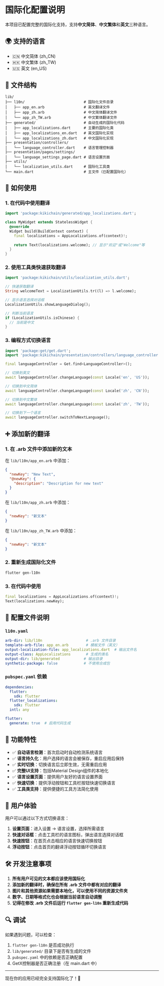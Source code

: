 # 国际化配置说明

本项目已配置完整的国际化支持，支持**中文简体**、**中文繁体**和**英文**三种语言。

## 🌍 支持的语言

- 🇨🇳 中文简体 (zh_CN)
- 🇭🇰 中文繁体 (zh_TW) 
- 🇺🇸 英文 (en_US)

## 📁 文件结构

```
lib/
├── l10n/                           # 国际化文件目录
│   ├── app_en.arb                  # 英文翻译文件
│   ├── app_zh.arb                  # 中文简体翻译文件
│   └── app_zh_TW.arb               # 中文繁体翻译文件
├── generated/                      # 自动生成的国际化代码
│   ├── app_localizations.dart      # 主要的国际化类
│   ├── app_localizations_en.dart   # 英文国际化实现
│   └── app_localizations_zh.dart   # 中文国际化实现
├── presentation/controllers/
│   └── language_controller.dart    # 语言管理控制器
├── presentation/pages/settings/
│   └── language_settings_page.dart # 语言设置页面
├── utils/
│   └── localization_utils.dart     # 国际化工具类
└── main.dart                       # 主文件（已配置国际化）
```

## 🚀 如何使用

### 1. 在代码中使用翻译

```dart
import 'package:kikichain/generated/app_localizations.dart';

class MyWidget extends StatelessWidget {
  @override
  Widget build(BuildContext context) {
    final localizations = AppLocalizations.of(context)!;
    
    return Text(localizations.welcome); // 显示"欢迎"或"Welcome"等
  }
}
```

### 2. 使用工具类快速获取翻译

```dart
import 'package:kikichain/utils/localization_utils.dart';

// 快速获取翻译
String welcomeText = LocalizationUtils.tr((l) => l.welcome);

// 显示语言选择对话框
LocalizationUtils.showLanguageDialog();

// 判断当前语言
if (LocalizationUtils.isChinese) {
  // 当前是中文
}
```

### 3. 编程方式切换语言

```dart
import 'package:get/get.dart';
import 'package:kikichain/presentation/controllers/language_controller.dart';

final languageController = Get.find<LanguageController>();

// 切换到英文
await languageController.changeLanguage(const Locale('en', 'US'));

// 切换到中文简体
await languageController.changeLanguage(const Locale('zh', 'CN'));

// 切换到中文繁体
await languageController.changeLanguage(const Locale('zh', 'TW'));

// 切换到下一个语言
await languageController.switchToNextLanguage();
```

## ➕ 添加新的翻译

### 1. 在 .arb 文件中添加新的文本

在 `lib/l10n/app_en.arb` 中添加：
```json
{
  "newKey": "New Text",
  "@newKey": {
    "description": "Description for new text"
  }
}
```

在 `lib/l10n/app_zh.arb` 中添加：
```json
{
  "newKey": "新文本"
}
```

在 `lib/l10n/app_zh_TW.arb` 中添加：
```json
{
  "newKey": "新文本"
}
```

### 2. 重新生成国际化文件

```bash
flutter gen-l10n
```

### 3. 在代码中使用

```dart
final localizations = AppLocalizations.of(context)!;
Text(localizations.newKey);
```

## 🔧 配置文件说明

### `l10n.yaml`
```yaml
arb-dir: lib/l10n                    # .arb 文件目录
template-arb-file: app_en.arb        # 模板文件（英文）
output-localization-file: app_localizations.dart  # 输出文件名
output-class: AppLocalizations       # 生成的类名
output-dir: lib/generated           # 输出目录
synthetic-package: false            # 不使用合成包
```

### `pubspec.yaml` 依赖
```yaml
dependencies:
  flutter:
    sdk: flutter
  flutter_localizations:
    sdk: flutter
  intl: any

flutter:
  generate: true  # 启用代码生成
```

## 🎯 功能特性

- ✅ **自动语言检测**：首次启动时自动检测系统语言
- ✅ **语言持久化**：用户选择的语言会被保存，重启应用后保持
- ✅ **实时切换**：切换语言后立即生效，无需重启应用
- ✅ **完整UI支持**：包括Material Design组件的本地化
- ✅ **语言设置页面**：提供用户友好的语言设置界面
- ✅ **快速切换**：提供浮动按钮和工具栏按钮快速切换语言
- ✅ **工具类支持**：提供便捷的工具方法简化使用

## 📱 用户体验

用户可以通过以下方式切换语言：

1. **设置页面**：进入设置 -> 语言设置，选择所需语言
2. **快速对话框**：点击工具栏的语言图标，弹出语言选择对话框
3. **快速按钮**：在首页点击相应的语言快速切换按钮
4. **浮动按钮**：点击首页的翻译浮动按钮循环切换语言

## 🛠 开发注意事项

1. **所有用户可见的文本都应该使用国际化**
2. **添加新的翻译时，确保在所有 .arb 文件中都有对应的翻译**
3. **图片和其他资源如果需要本地化，可以使用不同的资源文件夹**
4. **数字、日期等格式化也会根据当前语言自动调整**
5. **记得在修改 .arb 文件后运行 `flutter gen-l10n` 重新生成代码**

## 🔍 调试

如果遇到问题，可以检查：

1. `flutter gen-l10n` 是否成功执行
2. `lib/generated/` 目录下是否有生成的文件
3. `pubspec.yaml` 中的依赖是否正确配置
4. GetX控制器是否正确注册（在 main.dart 中）

---

现在你的应用已经完全支持国际化了！🎉